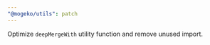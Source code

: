 ```yaml
---
"@mogeko/utils": patch
---
```


Optimize `deepMergeWith` utility function and remove unused import.

